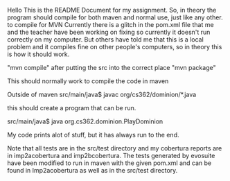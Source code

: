 Hello This is the README Document for my assignment.
So, in theory the program should compile for both maven and normal use, just like any other.
to compile for MVN
Currently there is a glitch in the pom.xml file that me and the teacher have been working on fixing so currently it
doesn't run correctly on my computer. But others have told me that this is a local problem and it compiles fine
on other people's computers, so in theory this is how it should work.

"mvn compile" after putting the src into the correct place
"mvn package"

This should normally work to compile the code in maven

Outside of maven
src/main/java$ javac org/cs362/dominion/*.java

this should create a program that can be run.

src/main/java$ java org.cs362.dominion.PlayDominion

My code prints alot of stuff, but it has always run to the end.

Note that all tests are in the src/test directory and my cobertura reports are in imp2acobertura and imp2bcobertura. The tests generated by evosuite have been modified to run in maven with the given pom.xml and can be found in Imp2acobertura as well as in the src/test directory.

